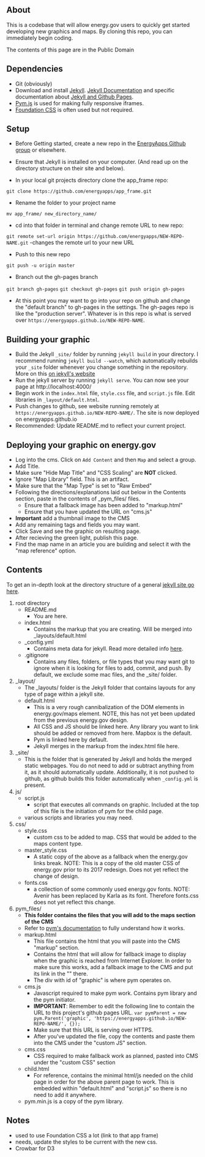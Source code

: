 ## About

This is a codebase that will allow energy.gov users to quickly get started developing new graphics and maps. By cloning this repo, you can immediately begin coding. 

The contents of this page are in the Public Domain

## Dependencies
- Git (obviously)
- Download and install [Jekyll](http://jekyllrb.com/). [Jekyll Documentation](https://jekyllrb.com/docs/home/) and specific documentation about [Jekyll and Github Pages](https://jekyllrb.com/docs/github-pages/).
- [Pym.js](http://blog.apps.npr.org/pym.js/) is used for making fully responsive iframes. 
- [Foundation CSS](http://foundation.zurb.com/sites.html) is often used but not required. 

## Setup

- Before Getting started, create a new repo in the [EnergyApps Github group](https://github.com/energyapps) or elsewhere.

- Ensure that Jekyll is installed on your computer. (And read up on the directory structure on their site and below). 

- In your local git projects directory clone the app_frame repo:

`git clone https://github.com/energyapps/app_frame.git`

- Rename the folder to your project name

`mv app_frame/ new_directory_name/`

- cd into that folder in terminal and change remote URL to new repo:

`git remote set-url origin https://github.com/energyapps/NEW-REPO-NAME.git` -changes the remote url to your new URL

- Push to this new repo

`git push -u origin master`

- Branch out the gh-pages branch

`git branch gh-pages`
`git checkout gh-pages`
`git push origin gh-pages`

- At this point you may want to go into your repo on github and change the "default branch" to gh-pages in the settings. The gh-pages repo is like the "production server". Whatever is in this repo is what is served over `https://energyapps.github.io/NEW-REPO-NAME`.

## Building your graphic

- Build the Jekyll `_site/` folder by running `jekyll build` in your directory. I recommend running `jekyll build --watch`, which automatically rebuilds your `_site` folder whenever you change something in the repository. More on this [on jekyll's website](https://jekyllrb.com/docs/usage/)
- Run the jekyll server by running `jekyll serve`. You can now see your page at http://localhost:4000/
- Begin work in the `index.html` file, `style.css` file, and `script.js` file. Edit libraries in `_layout/default.html`.
- Push changes to github, see website running remotely at `https://energyapps.github.io/NEW-REPO-NAME/`. The site is now deployed on energyapps.github.io
- Recommended: Update README.md to reflect your current project.

## Deploying your graphic on energy.gov

- Log into the cms. Click on `Add Content` and then `Map` and select a group. 
- Add Title.
- Make sure "Hide Map Title" and "CSS Scaling" are **NOT** clicked.
- Ignore "Map Library" field. This is an artifact. 
- Make sure that the "Map Type" is set to "Raw Embed"
- Following the directions/explanations laid out below in the Contents section, paste in the contents of _pym_files/ files. 
	- Ensure that a fallback image has been added to "markup.html"
	- Ensure that you have updated the URL on "cms.js"
- **Important** add a thumbnail image to the CMS
- Add any remaining tags and fields you may want. 
- Click Save and see the graphic on resulting page. 
- After recieving the green light, publish this page. 
- Find the map name in an article you are building and select it with the "map reference" option.

## Contents

To get an in-depth look at the directory structure of a general [jekyll site go here](https://jekyllrb.com/docs/structure/).

1. 	root directory
	* README.md 
		- You are here.
	* index.html 
		- Contains the markup that you are creating. Will be merged into _layouts/default.html
	* _config.yml
		- Contains meta data for jekyll. Read more detailed info [here](https://jekyllrb.com/docs/configuration/).
	* .gitignore 
		- Contains any files, folders, or file types that you may want git to ignore when it is looking for files to add, commit, and push. By default, we exclude some mac files, and the _site/ folder.
2.	_layout/
	* The _layouts/ folder is the Jekyll folder that contains layouts for any type of page within a jekyll site. 
	* default.html
		- This is a very rough cannibalization of the DOM elements in energy.gov/maps element. NOTE, this has not yet been updated from the previous energy.gov design.
		- All CSS and JS should be linked here. Any library you want to link should be added or removed from here. Mapbox is the default.
		- Pym is linked here by default.
		- Jekyll merges in the markup from the index.html file here. 
3.	_site/
	* This is the folder that is generated by Jekyll and holds the merged static webpages. You do not need to add or subtract anything from it, as it should automatically update. Additionally, it is not pushed to github, as github builds this folder automatically when `_config.yml` is present.
4. js/
	* script.js
		- script that executes all commands on graphic. Included at the top of this file is the initiation of pym for the child page. 
	* various scripts and libraries you may need. 
5. css/
	* style.css
		- custom css to be added to map. CSS that would be added to the maps content type.
	* master_style.css
		- A static copy of the above as a fallback when the energy.gov links break. NOTE: This is a copy of the old master CSS of energy.gov prior to its 2017 redesign. Does not yet reflect the change of design. 
	* fonts.css
		- a collection of some commonly used energy.gov fonts. NOTE: Avenir has been replaced by Karla as its font. Therefore fonts.css does not yet reflect this change. 
6.	pym_files/
	* **This folder contains the files that you will add to the maps section of the CMS**
	* Refer to [pym's documentation](blog.apps.npr.org/pym.js/) to fully understand how it works.
	* markup.html
		- This file contains the html that you will paste into the CMS "markup" section. 
		- Contains the html that will allow for fallback image to display when the graphic is reached from Internet Explorer. In order to make sure this works, add a fallback image to the CMS and put its link in the "<img>" there. 
		- The div with id of "graphic" is where pym operates on. 
	* cms.js 
		- Javascript required to make pym work. Contains pym library and the pym initiator. 
		- **IMPORTANT**: Remember to edit the following line to contain the URL to this project's github pages URL. `var pymParent = new pym.Parent('graphic', 'https://energyapps.github.io/NEW-REPO-NAME/', {});`
		- Make sure that this URL is serving over HTTPS. 
		- After you've updated the file, copy the contents and paste them into the CMS under the "custom JS" section. 
	* cms.css
		- CSS required to make fallback work as planned, pasted into CMS under the "custom CSS" section
	* child.html
		- For reference, contains the minimal html/js needed on the child page in order for the above parent page to work. This is embedded within "default.html" and "script.js" so there is no need to add it anywhere.
	* pym.min.js is a copy of the pym library.
	
## Notes

- used to use Foundation CSS a lot (link to that app frame)
- needs, update the styles to be current with the new css. 
- Crowbar for D3